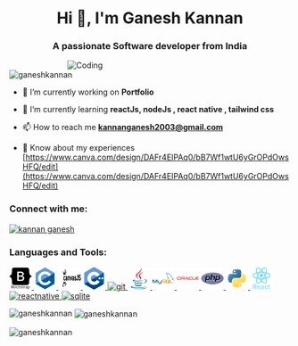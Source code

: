 <h1 align="center">Hi 👋, I'm Ganesh Kannan</h1>
<h3 align="center">A passionate Software developer from India</h3>
<img align="right" alt="Coding" width="400" src="https://media.tenor.com/YZPnGuPeZv8AAAAd/coding.gif">
<p align="left"> <img src="https://komarev.com/ghpvc/?username=ganeshkannan&label=Profile%20views&color=0e75b6&style=flat" alt="ganeshkannan" /> </p>

- 🔭 I’m currently working on **Portfolio**

- 🌱 I’m currently learning **reactJs, nodeJs , react native , tailwind css**

- 📫 How to reach me **kannanganesh2003@gmail.com**

- 📄 Know about my experiences [https://www.canva.com/design/DAFr4EIPAq0/bB7Wf1wtU6yGrOPdOwsHFQ/edit](https://www.canva.com/design/DAFr4EIPAq0/bB7Wf1wtU6yGrOPdOwsHFQ/edit)

<h3 align="left">Connect with me:</h3>
<p align="left">
<a href="https://linkedin.com/in/kannan ganesh" target="blank"><img align="center" src="https://raw.githubusercontent.com/rahuldkjain/github-profile-readme-generator/master/src/images/icons/Social/linked-in-alt.svg" alt="kannan ganesh" height="30" width="40" /></a>
</p>

<h3 align="left">Languages and Tools:</h3>
<p align="left"> <a href="https://getbootstrap.com" target="_blank" rel="noreferrer"> <img src="https://raw.githubusercontent.com/devicons/devicon/master/icons/bootstrap/bootstrap-plain-wordmark.svg" alt="bootstrap" width="40" height="40"/> </a> <a href="https://www.cprogramming.com/" target="_blank" rel="noreferrer"> <img src="https://raw.githubusercontent.com/devicons/devicon/master/icons/c/c-original.svg" alt="c" width="40" height="40"/> </a> <a href="https://canvasjs.com" target="_blank" rel="noreferrer"> <img src="https://raw.githubusercontent.com/Hardik0307/Hardik0307/master/assets/canvasjs-charts.svg" alt="canvasjs" width="40" height="40"/> </a> <a href="https://www.w3schools.com/cpp/" target="_blank" rel="noreferrer"> <img src="https://raw.githubusercontent.com/devicons/devicon/master/icons/cplusplus/cplusplus-original.svg" alt="cplusplus" width="40" height="40"/> </a> <a href="https://git-scm.com/" target="_blank" rel="noreferrer"> <img src="https://www.vectorlogo.zone/logos/git-scm/git-scm-icon.svg" alt="git" width="40" height="40"/> </a> <a href="https://www.java.com" target="_blank" rel="noreferrer"> <img src="https://raw.githubusercontent.com/devicons/devicon/master/icons/java/java-original.svg" alt="java" width="40" height="40"/> </a> <a href="https://www.mysql.com/" target="_blank" rel="noreferrer"> <img src="https://raw.githubusercontent.com/devicons/devicon/master/icons/mysql/mysql-original-wordmark.svg" alt="mysql" width="40" height="40"/> </a> <a href="https://www.oracle.com/" target="_blank" rel="noreferrer"> <img src="https://raw.githubusercontent.com/devicons/devicon/master/icons/oracle/oracle-original.svg" alt="oracle" width="40" height="40"/> </a> <a href="https://www.php.net" target="_blank" rel="noreferrer"> <img src="https://raw.githubusercontent.com/devicons/devicon/master/icons/php/php-original.svg" alt="php" width="40" height="40"/> </a> <a href="https://www.python.org" target="_blank" rel="noreferrer"> <img src="https://raw.githubusercontent.com/devicons/devicon/master/icons/python/python-original.svg" alt="python" width="40" height="40"/> </a> <a href="https://reactjs.org/" target="_blank" rel="noreferrer"> <img src="https://raw.githubusercontent.com/devicons/devicon/master/icons/react/react-original-wordmark.svg" alt="react" width="40" height="40"/> </a> <a href="https://reactnative.dev/" target="_blank" rel="noreferrer"> <img src="https://reactnative.dev/img/header_logo.svg" alt="reactnative" width="40" height="40"/> </a> <a href="https://www.sqlite.org/" target="_blank" rel="noreferrer"> <img src="https://www.vectorlogo.zone/logos/sqlite/sqlite-icon.svg" alt="sqlite" width="40" height="40"/> </a> </p>

<p><img align="left" src="https://github-readme-stats.vercel.app/api/top-langs?username=ganeshkannan&show_icons=true&locale=en&layout=compact" alt="ganeshkannan" /></p>

<p>&nbsp;<img align="center" src="https://github-readme-stats.vercel.app/api?username=ganeshkannan&show_icons=true&locale=en" alt="ganeshkannan" /></p>

<p><img align="center" src="https://github-readme-streak-stats.herokuapp.com/?user=ganeshkannan&" alt="ganeshkannan" /></p>
